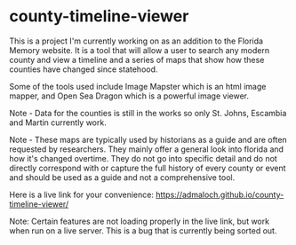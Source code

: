 # county-timeline-viewer

This is a project I'm currently working on as an addition to the Florida Memory website. It is a tool that will allow a user to search any modern county and view a timeline and a series of maps that show how these counties have changed since statehood. 

Some of the tools used include Image Mapster which is an html image mapper, and Open Sea Dragon which is a powerful image viewer.

Note - Data for the counties is still in the works so only St. Johns, Escambia and Martin currently work.

Note - These maps are typically used by historians as a guide and are often requested by researchers. They mainly offer a general look into florida and how it's changed overtime. They do not go into specific detail and do not directly correspond with or capture the full history of every county or event and should be used as a guide and not a comprehensive tool. 

Here is a live link for your convenience:
https://admaloch.github.io/county-timeline-viewer/

Note: Certain features are not loading properly in the live link, but work when run on a live server. This is a bug that is currently being sorted out. 
